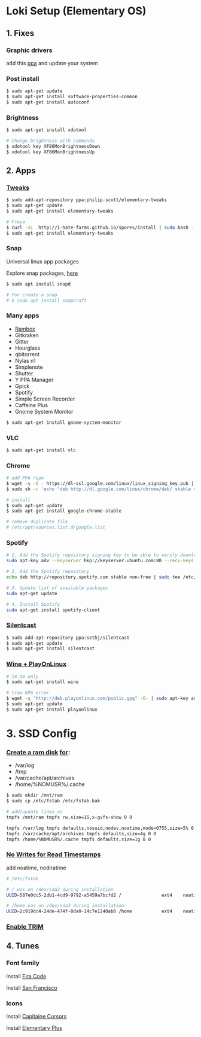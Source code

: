 # Loki Setup (Elementary OS)

## 1. Fixes

### Graphic drivers

add this [ppa](https://launchpad.net/~oibaf/+archive/ubuntu/graphics-drivers) and update your system

### Post install

```sh
$ sudo apt-get update
$ sudo apt-get install software-properties-common
$ sudo apt-get install autoconf
```

### Brightness

```sh
$ sudo apt-get install xdotool

# Change brightness with commands
$ xdotool key XF86MonBrightnessDown
$ xdotool key XF86MonBrightnessUp
```

## 2. Apps

### [Tweaks](https://github.com/elementary-tweaks/elementary-tweaks)

```sh
$ sudo add-apt-repository ppa:philip.scott/elementary-tweaks
$ sudo apt-get update
$ sudo apt-get install elementary-tweaks

# Freya
$ curl -sL  http://i-hate-farms.github.io/spores/install | sudo bash - 
$ sudo apt-get install elementary-tweaks
```

### Snap

Universal linux app packages

Explore snap packages, [here](https://uappexplorer.com/apps?type=snappy)

```sh
$ sudo apt install snapd

# For create a snap
# $ sudo apt install snapcraft
```

### Many apps

* [Rambox](http://rambox.pro/)
* Gitkraken
* Gitter
* Hourglass
* qbitorrent
* Nylas n1
* Simplenote
* Shutter
* Y PPA Manager
* Gpick
* Spotify
* Simple Screen Recorder
* Caffeine Plus
* Gnome System Monitor
```sh
$ sudo apt-get install gnome-system-monitor
```

### VLC

```sh
$ sudo apt-get install vlc
```

### Chrome

```sh
# add PPA repo
$ wget -q -O - https://dl-ssl.google.com/linux/linux_signing_key.pub | sudo apt-key add -
$ sudo sh -c 'echo "deb http://dl.google.com/linux/chrome/deb/ stable main" >> /etc/apt/sources.list.d/google.list'

# install
$ sudo apt-get update
$ sudo apt-get install google-chrome-stable

# remove duplicate file
# /etc/apt/sources.list.d/google.list
```

### Spotify

```sh
# 1. Add the Spotify repository signing key to be able to verify downloaded packages
sudo apt-key adv --keyserver hkp://keyserver.ubuntu.com:80 --recv-keys BBEBDCB318AD50EC6865090613B00F1FD2C19886

# 2. Add the Spotify repository
echo deb http://repository.spotify.com stable non-free | sudo tee /etc/apt/sources.list.d/spotify.list

# 3. Update list of available packages
sudo apt-get update

# 4. Install Spotify
sudo apt-get install spotify-client
```

### [Silentcast](https://github.com/colinkeenan/silentcast)

```sh
$ sudo add-apt-repository ppa:sethj/silentcast
$ sudo apt-get update
$ sudo apt-get install silentcast
```

### [Wine + PlayOnLinux](http://zonaelementaryos.com/2015/05/13/instalar-playonlinux-en-elementary-os/)

```sh
# 14.04 only
$ sudo apt-get install wine

# trow GPG error
$ wget -q "http://deb.playonlinux.com/public.gpg" -O- | sudo apt-key add - sudo wget http://deb.playonlinux.com/playonlinux_trusty.list -O /etc/apt/sources.list.d/playonlinux.list
$ sudo apt-get update
$ sudo apt-get install playonlinux
```

# 3. SSD Config

### [Create a ram disk](http://www.hecticgeek.com/2015/12/create-ram-disk-ubuntu-linux/) [for](https://bugs.launchpad.net/elementaryos/+bug/1415516):

* /var/log
* /tmp 
* /var/cache/apt/archives
* /home/%NOMUSR%/.cache

```sh
$ sudo mkdir /mnt/ram   
$ sudo cp /etc/fstab /etc/fstab.bak

# add/update lines as
tmpfs /mnt/ram tmpfs rw,size=1G,x-gvfs-show 0 0

tmpfs /var/log tmpfs defaults,nosuid,nodev,noatime,mode=0755,size=5% 0 0
tmpfs /var/cache/apt/archives tmpfs defaults,size=4g 0 0
tmpfs /home/%NOMUSR%/.cache tmpfs defaults,size=1g 0 0
```

### [No Writes for Read Timestamps](http://askubuntu.com/questions/1400/how-do-i-optimize-the-os-for-ssds)

add noatime, nodiratime

```sh
# /etc/fstab

# / was on /dev/sda2 during installation
UUID=587e0dc5-2db1-4cd9-9792-a5459a7bcfd2 /               ext4    noatime,nodiratime,errors=remount-ro 0       1

# /home was on /dev/sda3 during installation
UUID=2c919dc4-24de-474f-8da0-14c7e1240ab8 /home           ext4    noatime,nodiratime,defaults        0       2
```

### [Enable TRIM](http://askubuntu.com/questions/18903/how-to-enable-trim)

## 4. Tunes

### Font family

Install [Fira Code](https://github.com/tonsky/FiraCode)

Install [San Francisco](https://developer.apple.com/fonts/)

### Icons

Install [Capitaine Cursors](https://www.gnome-look.org/p/1148692/)

Install [Elementary Plus](https://github.com/mank319/elementaryPlus)

